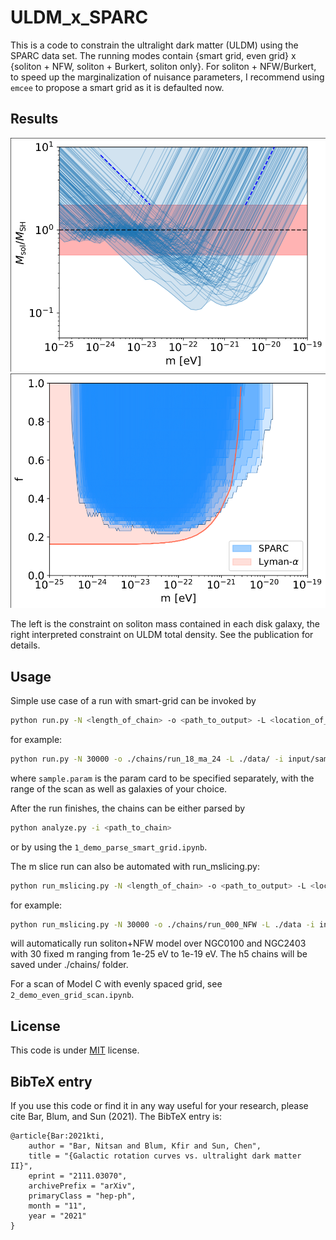 # ULDM_x_SPARC

This is a code to constrain the ultralight dark matter (ULDM) using the SPARC data set. The running modes contain {smart grid, even grid} x {soliton + NFW, soliton + Burkert, soliton only}. For soliton + NFW/Burkert, to speed up the marginalization of nuisance parameters, I recommend using `emcee` to propose a smart grid as it is defaulted now.

## Results
![plot](./notebooks/plots/sol_full_SPARC_2sigma.png)
![plot](./notebooks/plots/f_2sigma.png)

The left is the constraint on soliton mass contained in each disk galaxy, the right interpreted constraint on ULDM total density. See the publication for details.

## Usage

Simple use case of a run with smart-grid can be invoked by

```bash
python run.py -N <length_of_chain> -o <path_to_output> -L <location_of_dataset> -i <path_to_input> -w <number_of_walkers>
```

for example:

```bash
python run.py -N 30000 -o ./chains/run_18_ma_24 -L ./data/ -i input/sample.param -w 100
```

where `sample.param` is the param card to be specified separately, with the range of the scan as well as galaxies of your choice. 

After the run finishes, the chains can be either parsed by

```bash
python analyze.py -i <path_to_chain>
```
or by using the `1_demo_parse_smart_grid.ipynb`.

The m slice run can also be automated with run_mslicing.py:
```bash
python run_mslicing.py -N <length_of_chain> -o <path_to_output> -L <location_of_dataset> -i <path_to_input> -w <number_of_walkers> -m 'logm_min logm_max number_of_slicing' -G 'galA galB ...'
```

for example:
```bash
python run_mslicing.py -N 30000 -o ./chains/run_000_NFW -L ./data -i input/sample_mslicing_2.param -w 100 -m '-25 -19 30' -G 'NGC0100 NGC2403'
```

will automatically run soliton+NFW model over NGC0100 and NGC2403 with 30 fixed m ranging from 1e-25 eV to 1e-19 eV. The h5 chains will be saved under ./chains/ folder. 

For a scan of Model C with evenly spaced grid, see `2_demo_even_grid_scan.ipynb`. 

## License

This code is under [MIT](https://opensource.org/licenses/MIT) license. 

## BibTeX entry
If you use this code or find it in any way useful for your research, please cite Bar, Blum, and Sun (2021). The BibTeX entry is: 

    @article{Bar:2021kti,
        author = "Bar, Nitsan and Blum, Kfir and Sun, Chen",
        title = "{Galactic rotation curves vs. ultralight dark matter II}",
        eprint = "2111.03070",
        archivePrefix = "arXiv",
        primaryClass = "hep-ph",
        month = "11",
        year = "2021"
    }


